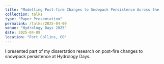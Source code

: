 ```yaml
---
title: "Modelling Post-fire Changes to Snowpack Persistence Across the Western US"
collection: talks
type: "Paper Presentation"
permalink: /talks/2025-04-09
venue: "Hydrology Days 2025"
date: 2025-04-09
location: "Fort Collins, CO"
---
```


I presented part of my dissertation research on post-fire changes to snowpack persistence at Hydrology Days.
